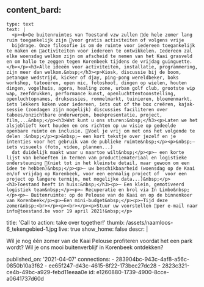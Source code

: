 content_bard:
  -
    type: text
    text: |
      <p><b>De buitenruimtes van Toestand vzw zullen de hele zomer lang ruim toegankelijk zijn voor gratis activiteiten of volgens vrije 
      bijdrage. Onze filosofie is om de ruimte voor iedereen toegankelijk te maken en activiteiten voor iedereen te ontwikkelen. Iedereen zal elke woensdag welkom zijn om afscheid te nemen van het Kaai grasveld en om hallo te zeggen tegen Korenbeek tijdens de vrijdag guinguette.</b></p><h3>Alle ideeën voor activiteiten, installatie, programmering, zijn meer dan welkom.&nbsp;</h3><p>Kiosk, discussie bij de boom, petanque wedstrijd, kicker of djay, ping-pong wereldbeker, boks workshop, tatoeëren, open mic, fotoshoot, dingen op wielen, houten dingen, vogelhuis, agora, healing zone, urban golf club, grootste wip wap, zeefdrukken, performance kunst, openluchttentoonstelling, openluchtopnames, druksessies, rommelmarkt, tuinieren, bloemenmarkt, iets lekkers koken voor iedereen, iets out of the box creëren, kajak-sessie (zondagen zijn mogelijk) discussies faciliteren over taboes/onzichtbare onderwerpen, boekpresentatie, project, film,...&nbsp;</p><h3>Wat kunt u ons sturen:&nbsp;</h3><p>Laten we het alsjeblieft kort houden en ons richten op uw visie op gedeelde openbare ruimte en inclusie. Voel je vrij om met ons het volgende te delen :&nbsp;</p><p>&nbsp;— een kort tekstje over jezelf en je intenties voor het gebruik van de publieke ruimte&nbsp;</p><p>&nbsp;— iets visueels (foto, video, plannen...) 
      dat duidelijk maakt waar u naartoe wilt&nbsp;</p><p>— een korte lijst van behoeften in termen van productiemateriaal en logistieke ondersteuning (niet tot in het kleinste detail, maar gewoon om een idee te hebben)&nbsp;</p><p>— uw beschikbaarheid (woensdag op de Kaai en/of vrijdag op Korenbeek, voor een eenmalig project of  voor een project op langere termijn, met mogelijke data...)&nbsp;</p><h3>Toestand heeft in huis:&nbsp;</h3><p>— Een klein, gemotiveerd logistiek team&nbsp;</p><p>— Recuperatie en brol via In Limbo&nbsp;</p><p>— Buitenruimte: op de Pelouse van de Kaai en op de binnenkoer van Korenbeek</p><p>—Een mini-budget&nbsp;</p><p>—Tijd deze zomer&nbsp;<br></p><p><br></p><p>Stuur uw voorstellen per e-mail naar info@toestand.be voor 19 april 2021!&nbsp;</p>
title: 'Call to action: take over together!'
thumb: /assets/naamloos-6_tekengebied-1.jpg
live: true
show_home: false
descr: |
  <p>Wil je nog één zomer van de Kaai Pelouse profiteren voordat het een park wordt? Wil je ons mooi buitenverblijf in Korenbeek ontdekken?
  </p>
published_on: '2021-04-07'
connections:
  - 283904bc-943c-4af8-a56c-0850b10a3f62
  - ee65f247-d43c-4615-8f22-173bec27dc28
  - 2823c321-ce4b-49bc-a929-febd11eeaa0e
id: e1260880-1739-4900-8cce-a0641737d60d

